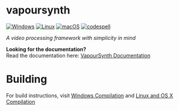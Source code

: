 # vapoursynth
[![Windows](https://github.com/vapoursynth/vapoursynth/actions/workflows/windows.yml/badge.svg)](https://github.com/vapoursynth/vapoursynth/actions/workflows/windows.yml)
[![Linux](https://github.com/vapoursynth/vapoursynth/actions/workflows/linux.yml/badge.svg)](https://github.com/vapoursynth/vapoursynth/actions/workflows/linux.yml)
[![macOS](https://github.com/vapoursynth/vapoursynth/actions/workflows/macos.yml/badge.svg)](https://github.com/vapoursynth/vapoursynth/actions/workflows/macos.yml)
[![codespell](https://github.com/vapoursynth/vapoursynth/actions/workflows/codespell.yml/badge.svg)](https://github.com/vapoursynth/vapoursynth/actions/workflows/codespell.yml)

*A video processing framework with simplicity in mind*

**Looking for the documentation?**  
Read the documentation here: [VapourSynth Documentation](http://vapoursynth.com/doc)

# Building
For build instructions, visit [Windows Compilation](http://vapoursynth.com/doc/installation.html#windows-compilation) and [Linux and OS X Compilation](http://vapoursynth.com/doc/installation.html#linux-and-os-x-compilation)
